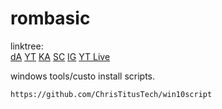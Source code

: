 # rombasic
linktree:  
[dA](https://www.deviantart.com/arleenconroy)
[YT](https://www.youtube.com/channel/UCeADT00Qq2Trvdd2MLlQY6A)
[KA](https://krita-artists.org/u/arleen_lasleur)
[SC](https://soundcloud.com/arleenlasleur)
[IG](https://instagram.com/arleenlasleur)
[YT Live](https://www.youtube.com/channel/UCUtkG45t9PhifJjnzuKnLCg)
  
windows tools/custo install scripts.  
  
`https://github.com/ChrisTitusTech/win10script`
